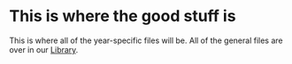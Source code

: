 # This is where the good stuff is

This is where all of the year-specific files will be. All of the general files are over in our [Library](https://github.com/BeehiveRobotics/Library).